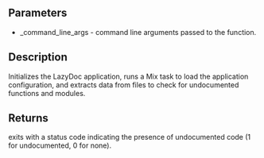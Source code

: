 ## Parameters

- _command_line_args - command line arguments passed to the function.

## Description
 Initializes the LazyDoc application, runs a Mix task to load the application configuration, and extracts data from files to check for undocumented functions and modules.

## Returns
 exits with a status code indicating the presence of undocumented code (1 for undocumented, 0 for none).